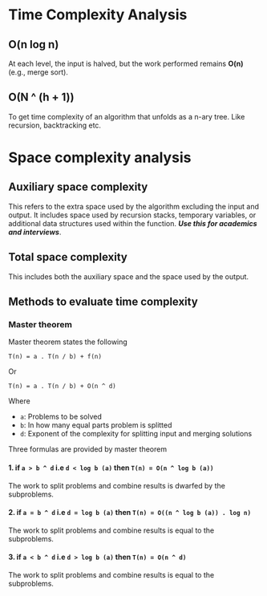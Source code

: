 # Time Complexity Analysis
## O(n log n)
At each level, the input is halved, but the work performed remains **O(n)** (e.g., merge sort).

## O(N ^ (h + 1))
To get time complexity of an algorithm that unfolds as a n-ary tree. Like recursion, backtracking etc.

# Space complexity analysis 
## Auxiliary space complexity
This refers to the extra space used by the algorithm excluding the input and output. It includes space used by recursion stacks, temporary variables, or additional data structures used within the function. ***Use this for academics and interviews***.

## Total space complexity
This includes both the auxiliary space and the space used by the output.


## Methods to evaluate time complexity
### Master theorem
Master theorem states the following

``` 
T(n) = a . T(n / b) + f(n) 
```

Or

``` 
T(n) = a . T(n / b) + O(n ^ d)
```
Where
* `a`: Problems to be solved
* `b`: In how many equal parts problem is splitted
* `d`: Exponent  of the complexity for splitting input and merging solutions


Three formulas are provided by master theorem
#### 1. if `a > b ^ d` i.e `d < log b (a)` then `T(n) = O(n ^ log b (a))`
The work to split problems and combine results is dwarfed by the subproblems.

#### 2. if `a = b ^ d` i.e `d = log b (a)` then `T(n) = O((n ^ log b (a)) . log n)`
The work to split problems and combine results is equal to the subproblems.

#### 3. if `a < b ^ d` i.e `d > log b (a)` then `T(n) = O(n ^ d)`
The work to split problems and combine results is equal to the subproblems.
